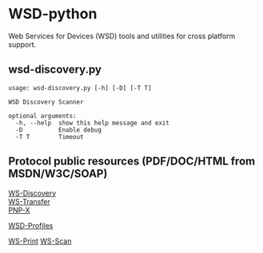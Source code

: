 # WSD-python
Web Services for Devices (WSD) tools and utilities for cross platform support.


## wsd-discovery.py
```
usage: wsd-discovery.py [-h] [-D] [-T T]

WSD Discovery Scanner

optional arguments:
  -h, --help  show this help message and exit
  -D          Enable debug
  -T T        Timeout
```

## Protocol public resources (PDF/DOC/HTML from MSDN/W3C/SOAP)

[WS-Discovery](http://specs.xmlsoap.org/ws/2005/04/discovery/ws-discovery.pdf)\
[WS-Transfer](https://www.w3.org/Submission/WS-Transfer)\
[PNP-X](http://download.microsoft.com/download/a/f/7/af7777e5-7dcd-4800-8a0a-b18336565f5b/PnPX-spec.doc)

[WSD-Profiles](http://specs.xmlsoap.org/ws/2006/02/devprof/devicesprofile.pdf)

[WS-Print](http://download.microsoft.com/download/E/9/7/E974CFCB-4B3B-40CC-AF92-4F7F84477F0B/Printer.zip)
[WS-Scan](http://download.microsoft.com/download/9/C/5/9C5B2167-8017-4BAE-9FDE-D599BAC8184A/ScanService.zip)


